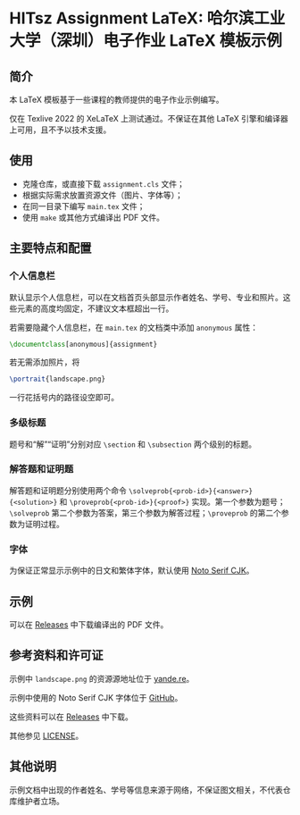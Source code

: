 # HITsz Assignment LaTeX: 哈尔滨工业大学（深圳）电子作业 LaTeX 模板示例

## 简介

本 LaTeX 模板基于一些课程的教师提供的电子作业示例编写。

仅在 Texlive 2022 的 XeLaTeX 上测试通过。不保证在其他 LaTeX 引擎和编译器上可用，且不予以技术支援。

## 使用

- 克隆仓库，或直接下载 `assignment.cls` 文件；
- 根据实际需求放置资源文件（图片、字体等）；
- 在同一目录下编写 `main.tex` 文件；
- 使用 `make` 或其他方式编译出 PDF 文件。

## 主要特点和配置

### 个人信息栏

默认显示个人信息栏，可以在文档首页头部显示作者姓名、学号、专业和照片。这些元素的高度均固定，不建议文本框超出一行。

若需要隐藏个人信息栏，在 `main.tex` 的文档类中添加 `anonymous` 属性：

```latex
\documentclass[anonymous]{assignment}
```

若无需添加照片，将

```latex
\portrait{landscape.png}
```

一行花括号内的路径设空即可。

### 多级标题

题号和“解”“证明”分别对应 `\section` 和 `\subsection` 两个级别的标题。

### 解答题和证明题

解答题和证明题分别使用两个命令 `\solveprob{<prob-id>}{<answer>}{<solution>}` 和 `\proveprob{<prob-id>}{<proof>}` 实现。第一个参数为题号；`\solveprob` 第二个参数为答案，第三个参数为解答过程；`\proveprob` 的第二个参数为证明过程。

### 字体

为保证正常显示示例中的日文和繁体字体，默认使用 [Noto Serif CJK](https://github.com/googlefonts/noto-cjk/)。

## 示例

可以在 [Releases](https://github.com/LittleYe233/hitsz-assignment-latex/releases/tag/v1.0.0) 中下载编译出的 PDF 文件。

## 参考资料和许可证

示例中 `landscape.png` 的资源源地址位于 [yande.re](https://yande.re/post/show/1017791)。

示例中使用的 Noto Serif CJK 字体位于 [GitHub](https://github.com/googlefonts/noto-cjk/)。

这些资料可以在 [Releases](https://github.com/LittleYe233/hitsz-assignment-latex/releases/tag/other-resources) 中下载。

其他参见 [LICENSE](LICENSE)。

## 其他说明

示例文档中出现的作者姓名、学号等信息来源于网络，不保证图文相关，不代表仓库维护者立场。